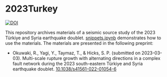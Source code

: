 # 2023Turkey
[![DOI](https://zenodo.org/badge/606064031.svg)](https://zenodo.org/badge/latestdoi/606064031)

This repository archives materials of a seismic source study of the 2023 Türkiye and Syria earthquake doublet. [snippets.ipynb](https://github.com/rokuwaki/2023Turkey/blob/main/materials/snippets.ipynb) demonstrates how to use the materials. The materials are presented in the following preprint: 

- Okuwaki, R., Yagi, Y., Taymaz, T., & Hicks, S. P. (submitted on 2023-03-03). Multi-scale rupture growth with alternating directions in a complex fault network during the 2023 south-eastern Türkiye and Syria earthquake doublet. [10.1038/s41561-022-01054-6](https://doi.org/10.31223/X5RD4W)

